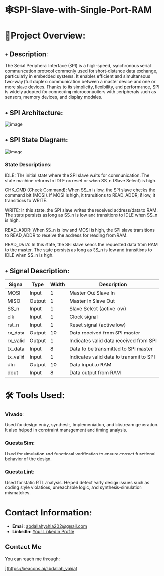# 🕸️SPI-Slave-with-Single-Port-RAM

# 📌Project Overview: 

##  • Description: 
The Serial Peripheral Interface (SPI) is a high-speed, synchronous serial 
communication protocol commonly used for short-distance data exchange, 
particularly in embedded systems. It enables efficient and simultaneous two-way (full 
duplex) communication between a master device and one or more slave devices. 
Thanks to its simplicity, flexibility, and performance, SPI is widely adopted for 
connecting microcontrollers with peripherals such as sensors, memory devices, and 
display modules. 


## • SPI Architecture: 
![image](https://github.com/user-attachments/assets/8cad3e3e-252d-45bc-b5fa-a36bc2009a0a)


## • SPI State Diagram: 
![image](https://github.com/user-attachments/assets/6dc7f7e0-0793-4b1b-83db-6d60c802dcbc)
### State Descriptions:
IDLE: The initial state where the SPI slave waits for communication. The state machine returns to IDLE on reset or when SS_n (Slave Select) is high.

CHK_CMD (Check Command): When SS_n is low, the SPI slave checks the command bit (MOSI). If MOSI is high, it transitions to READ_ADDR; if low, it transitions to WRITE.

WRITE: In this state, the SPI slave writes the received address/data to RAM. The state persists as long as SS_n is low and transitions to IDLE when SS_n is high.

READ_ADDR: When SS_n is low and MOSI is high, the SPI slave transitions to READ_ADDR to receive the address for reading from RAM.

READ_DATA: In this state, the SPI slave sends the requested data from RAM to the master. The state persists as long as SS_n is low and transitions to IDLE when SS_n is high.


## • Signal Description:
| Signal     | Type   | Width | Description                                  |
|------------|--------|--------|---------------------------------------------|
| MOSI       | Input  | 1      | Master Out Slave In                         |
| MISO       | Output | 1      | Master In Slave Out                         |
| SS_n       | Input  | 1      | Slave Select (active low)                   |
| clk        | Input  | 1      | Clock signal                                |
| rst_n      | Input  | 1      | Reset signal (active low)                   |
| rx_data    | Output | 10     | Data received from SPI master               |
| rx_valid   | Output | 1      | Indicates valid data received from SPI      |
| tx_data    | Input  | 8      | Data to be transmitted to SPI master        |
| tx_valid   | Input  | 1      | Indicates valid data to transmit to SPI     |
| din        | Output | 10     | Data input to RAM                           |
| dout       | Input  | 8      | Data output from RAM                        |

# 🛠️ Tools Used:
### Vivado:
Used for design entry, synthesis, implementation, and bitstream generation. It also helped in constraint management and timing analysis.

### Questa Sim:
Used for simulation and functional verification to ensure correct functional behavior of the design.

### Questa Lint:
Used for static RTL analysis. Helped detect early design issues such as coding style violations, unreachable logic, and synthesis-simulation mismatches.

# Contact Information:

- **Email**: abdallahyahia202@gmail.com
- **LinkedIn**: [Your LinkedIn Profile](https://www.linkedin.com/in/abdallah-yahia)

## Contact Me

You can reach me through:

[](https://upload.wikimedia.org/wikipedia/commons/3/3a/Beacons.ai_Logo.png)](https://beacons.ai/abdallah_yahia)







